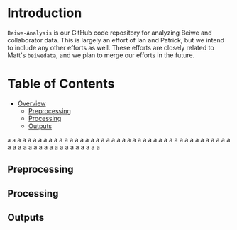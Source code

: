# Introduction
`Beiwe-Analysis` is our GitHub code repository for analyzing Beiwe and collaborator data.  This is largely an effort of Ian and Patrick, but we intend to include any other efforts as well.  These efforts are closely related to Matt's `beiwedata`, and we plan to merge our efforts in the future.



# Table of Contents
- [Overview](#Overview)
    - [Preprocessing](#Preprocessing)
    - [Processing](#Processing)
    - [Outputs](#Outputs)
    
`a`
`a`
a
a
a
a
a
a
a
a
a
a
a
a
a
a
a
a
a
a
a
a
a
a
a
a
a
a
a
a
a
a
a
a
a
a
a
a
a
a
a
a
a
a
a
a
a
a
a
a
a
a
a
a
a
a
a
a
a
a
a
## Preprocessing
## Processing
## Outputs




